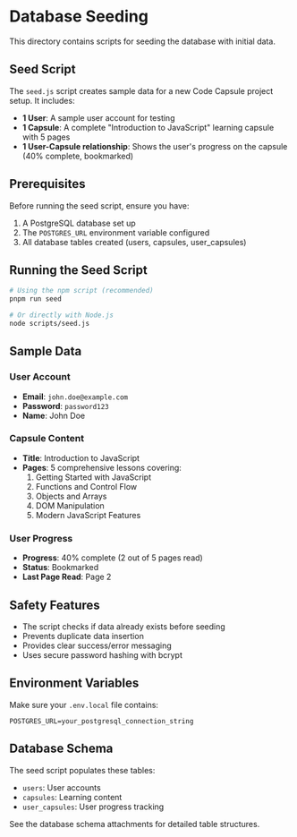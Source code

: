 # Database Seeding

This directory contains scripts for seeding the database with initial data.

## Seed Script

The `seed.js` script creates sample data for a new Code Capsule project setup. It includes:

- **1 User**: A sample user account for testing
- **1 Capsule**: A complete "Introduction to JavaScript" learning capsule with 5 pages
- **1 User-Capsule relationship**: Shows the user's progress on the capsule (40% complete, bookmarked)

## Prerequisites

Before running the seed script, ensure you have:

1. A PostgreSQL database set up
2. The `POSTGRES_URL` environment variable configured
3. All database tables created (users, capsules, user_capsules)

## Running the Seed Script

```bash
# Using the npm script (recommended)
pnpm run seed

# Or directly with Node.js
node scripts/seed.js
```

## Sample Data

### User Account
- **Email**: `john.doe@example.com`
- **Password**: `password123`
- **Name**: John Doe

### Capsule Content
- **Title**: Introduction to JavaScript
- **Pages**: 5 comprehensive lessons covering:
  1. Getting Started with JavaScript
  2. Functions and Control Flow
  3. Objects and Arrays
  4. DOM Manipulation
  5. Modern JavaScript Features

### User Progress
- **Progress**: 40% complete (2 out of 5 pages read)
- **Status**: Bookmarked
- **Last Page Read**: Page 2

## Safety Features

- The script checks if data already exists before seeding
- Prevents duplicate data insertion
- Provides clear success/error messaging
- Uses secure password hashing with bcrypt

## Environment Variables

Make sure your `.env.local` file contains:

```env
POSTGRES_URL=your_postgresql_connection_string
```

## Database Schema

The seed script populates these tables:

- `users`: User accounts
- `capsules`: Learning content
- `user_capsules`: User progress tracking

See the database schema attachments for detailed table structures.
